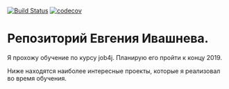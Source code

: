[![Build Status](https://travis-ci.org/eivashnev/job4j.svg?branch=master)](https://travis-ci.org/eivashnev/job4j)
[![codecov](https://codecov.io/gh/eivashnev/job4j/branch/master/graph/badge.svg)](https://codecov.io/gh/eivashnev/job4j)

# Репозиторий Евгения Ивашнева.

Я прохожу обучение по курсу job4j. Планирую его пройти к концу 2019.

Ниже находятся наиболее интересные проекты, которые я реализовал во время обучения.